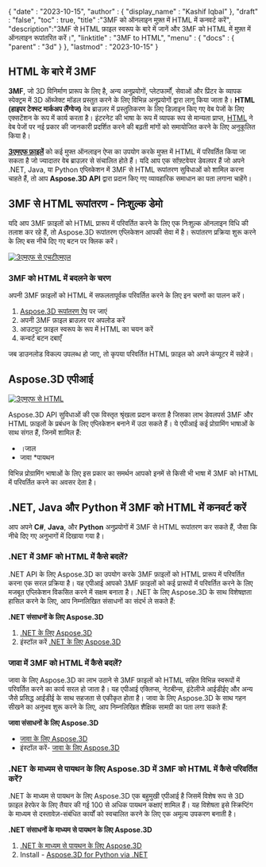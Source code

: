 {
  "date" : "2023-10-15",
  "author" : {
    "display_name" : "Kashif Iqbal"
},
  "draft" : "false",
  "toc" : true,
  "title" :"3MF को ऑनलाइन मुफ़्त में HTML में कनवर्ट करें",
  "description":"3MF से HTML फ़ाइल स्वरूप के बारे में जानें और 3MF को HTML में मुफ़्त में ऑनलाइन रूपांतरित करें।",
  "linktitle" : "3MF to HTML",
  "menu" : {
    "docs" : {
      "parent" : "3d"
}
},
  "lastmod" : "2023-10-15"
}

## HTML के बारे में 3MF

**3MF**, जो 3D विनिर्माण प्रारूप के लिए है, अन्य अनुप्रयोगों, प्लेटफार्मों, सेवाओं और प्रिंटर के व्यापक स्पेक्ट्रम में 3D ऑब्जेक्ट मॉडल प्रस्तुत करने के लिए विभिन्न अनुप्रयोगों द्वारा लागू किया जाता है। **HTML (हाइपर टेक्स्ट मार्कअप लैंग्वेज)** वेब ब्राउज़र में प्रस्तुतिकरण के लिए डिज़ाइन किए गए वेब पेजों के लिए एक्सटेंशन के रूप में कार्य करता है। इंटरनेट की भाषा के रूप में व्यापक रूप से मान्यता प्राप्त, [HTML](/hi/web/html/) ने वेब पेजों पर नई प्रकार की जानकारी प्रदर्शित करने की बढ़ती मांगों को समायोजित करने के लिए अनुकूलित किया है।

**[3एमएफ फ़ाइलें](/hi/3डी/3एमएफ/)** को कई मुफ्त ऑनलाइन ऐप्स का उपयोग करके मुफ्त में HTML में परिवर्तित किया जा सकता है जो ज्यादातर वेब ब्राउज़र से संचालित होते हैं। यदि आप एक सॉफ़्टवेयर डेवलपर हैं जो अपने .NET, Java, या Python एप्लिकेशन में 3MF से HTML रूपांतरण सुविधाओं को शामिल करना चाहते हैं, तो आप **Aspose.3D API** द्वारा प्रदान किए गए व्यावहारिक समाधान का पता लगाना चाहेंगे।

## 3MF से HTML रूपांतरण - निःशुल्क डेमो

यदि आप 3MF फ़ाइलों को HTML प्रारूप में परिवर्तित करने के लिए एक निःशुल्क ऑनलाइन विधि की तलाश कर रहे हैं, तो Aspose.3D रूपांतरण एप्लिकेशन आपकी सेवा में है। रूपांतरण प्रक्रिया शुरू करने के लिए बस नीचे दिए गए बटन पर क्लिक करें।

[![3एमएफ से एचटीएमएल](../3एमएफ-टू-एचटीएमएल.पीएनजी)](https://products.aspose.app/3d/conversion/3mf-to-html)

### 3MF को HTML में बदलने के चरण

अपनी 3MF फ़ाइलों को HTML में सफलतापूर्वक परिवर्तित करने के लिए इन चरणों का पालन करें।

1. [Aspose.3D रूपांतरण ऐप](https://products.aspose.app/3d/conversion/3mf-to-html) पर जाएं
1. अपनी 3MF फ़ाइल ब्राउज़र पर अपलोड करें
1. आउटपुट फ़ाइल स्वरूप के रूप में HTML का चयन करें
1. कन्वर्ट बटन दबाएँ

जब डाउनलोड विकल्प उपलब्ध हो जाए, तो कृपया परिवर्तित HTML फ़ाइल को अपने कंप्यूटर में सहेजें।

## Aspose.3D एपीआई

[![3एमएफ से HTML](../try-aspose-3d.png)](https://products.aspose.com/3d/)

Aspose.3D API सुविधाओं की एक विस्तृत श्रृंखला प्रदान करता है जिसका लाभ डेवलपर्स 3MF और HTML फ़ाइलों के प्रबंधन के लिए एप्लिकेशन बनाने में उठा सकते हैं। ये एपीआई कई प्रोग्रामिंग भाषाओं के साथ संगत हैं, जिनमें शामिल हैं:

* ।जाल
* जावा
*पायथन

विभिन्न प्रोग्रामिंग भाषाओं के लिए इस प्रकार का समर्थन आपको इनमें से किसी भी भाषा में 3MF को HTML में परिवर्तित करने का अवसर देता है।

## .NET, Java और Python में 3MF को HTML में कनवर्ट करें

आप अपने **C#**, **Java**, और **Python** अनुप्रयोगों में 3MF से HTML रूपांतरण कर सकते हैं, जैसा कि नीचे दिए गए अनुभागों में दिखाया गया है।

### .NET में 3MF को HTML में कैसे बदलें?

.NET API के लिए Aspose.3D का उपयोग करके 3MF फ़ाइलों को HTML प्रारूप में परिवर्तित करना एक सरल प्रक्रिया है। यह एपीआई आपको 3MF फ़ाइलों को कई प्रारूपों में परिवर्तित करने के लिए मजबूत एप्लिकेशन विकसित करने में सक्षम बनाता है। .NET के लिए Aspose.3D के साथ विशेषज्ञता हासिल करने के लिए, आप निम्नलिखित संसाधनों का संदर्भ ले सकते हैं:

**.NET संसाधनों के लिए Aspose.3D**

1. [.NET के लिए Aspose.3D](https://products.aspose.com/3d/net/)
1. इंस्टॉल करें [.NET के लिए Aspose.3D](https://docs.aspose.com/3d/net/installation/)

### जावा में 3MF को HTML में कैसे बदलें?

जावा के लिए Aspose.3D का लाभ उठाने से 3MF फ़ाइलों को HTML सहित विभिन्न स्वरूपों में परिवर्तित करने का कार्य सरल हो जाता है। यह एपीआई एक्लिप्स, नेटबीन्स, इंटेलीजे आईडीईए और अन्य जैसे प्रसिद्ध आईडीई के साथ सहजता से एकीकृत होता है। जावा के लिए Aspose.3D के साथ गहन सीखने का अनुभव शुरू करने के लिए, आप निम्नलिखित शैक्षिक सामग्री का पता लगा सकते हैं:

**जावा संसाधनों के लिए Aspose.3D**

* [जावा के लिए Aspose.3D](https://products.aspose.com/3d/java/)
* इंस्टॉल करें- [जावा के लिए Aspose.3D](https://docs.aspose.com/3d/java/installation/)

### .NET के माध्यम से पायथन के लिए Aspose.3D में 3MF को HTML में कैसे परिवर्तित करें?

.NET के माध्यम से पायथन के लिए Aspose.3D एक बहुमुखी एपीआई है जिसमें विशेष रूप से 3D फ़ाइल हेरफेर के लिए तैयार की गई 100 से अधिक पायथन कक्षाएं शामिल हैं। यह विशेषता इसे स्क्रिप्टिंग के माध्यम से दस्तावेज़-संबंधित कार्यों को स्वचालित करने के लिए एक अमूल्य उपकरण बनाती है।

**.NET संसाधनों के माध्यम से पायथन के लिए Aspose.3D**

1. [.NET के माध्यम से पायथन के लिए Aspose.3D](https://products.aspose.com/3d/python-net/)
1. Install - [Aspose.3D for Python via .NET](https://releases.aspose.com/3d/python-net/)
